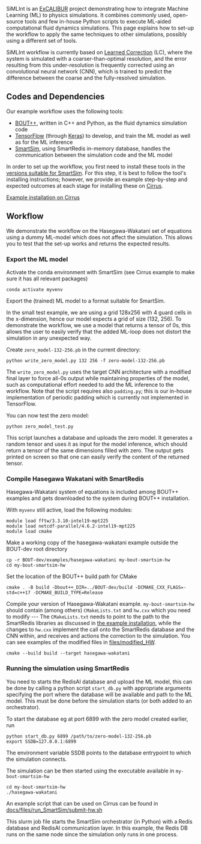 SiMLInt is an [ExCALIBUR](https://excalibur.ac.uk/) project demonstrating how to integrate Machine Learning (ML) to physics simulations. It combines commonly used, open-source tools and few in-house Python scripts to execute ML-aided computational fluid dynamics simulations. This page explains how to set-up the workflow to apply the same techniques to other simulations, possibly using a different set of tools.

SiMLInt workflow is currently based on [Learned Correction](https://www.pnas.org/doi/full/10.1073/pnas.2101784118) (LC), where the system is simulated with a coarser-than-optimal resolution, and the error resulting from this under-resolution is frequently corrected using an convolutional neural network (CNN), which is trained to predict the difference between the coarse and the fully-resolved simulation. 

## Codes and Dependencies

Our example workflow uses the following tools:
* [BOUT++](https://boutproject.github.io), written in C++ and Python, as the fluid dynamics simulation code
* [TensorFlow](https://www.tensorflow.org/) (through [Keras](https://keras.io)) to develop, and train the ML model as well as for the ML inference
* [SmartSim](https://github.com/CrayLabs/SmartSim), using SmartRedis in-memory database, handles the communication between the simulation code and the ML model

In order to set up the workflow, you first need to install these tools in the [versions suitable for SmartSim](https://www.craylabs.org/docs/installation_instructions/basic.html#supported-versions). 
For this step, it is best to follow the tool's installing instructions; however, we provide an example step-by-step and expected outcomes at each stage for installing these on [Cirrus](https://www.cirrus.ac.uk).

[Example installation on Cirrus](./example-installation.md)

## Workflow

We demonstrate the workflow on the Hasegawa-Wakatani set of equations using a dummy ML-model which does not affect the simulation. This allows you to test that the set-up works and returns the expected results. 


### Export the ML model

Activate the conda environment with SmartSim (see Cirrus example to make sure it has all relevant packages)
```
conda activate myvenv
```

Export the (trained) ML model to a format suitable for SmartSim. 

In the small test example, we are using a grid 128x256 with 4 guard cells in the x-dimension, hence our model expects a grid of size (132, 256). To demonstrate the workflow, we use a model that returns a tensor of 0s, this allows the user to easily verify that the added ML-loop does not distort the simulation in any unexpected way. 

Create `zero_model-132-256.pb` in the current directory:
```
python write_zero_model.py 132 256 -f zero-model-132-256.pb
```

The `write_zero_model.py` uses the target CNN architecture with a modified final layer to force all-0s output while maintaining properties of the model, such as computational effort needed to add the ML inference to the workflow.
Note that the script requires also `padding.py`; this is our in-house implementation of periodic padding which is currently not implemented in TensorFlow.

You can now test the zero model:
```
python zero_model_test.py
```
This script launches a database and uploads the zero model. It generates a random tensor and uses it as input for the model inference, which should return a tensor of the same dimensions filled with zero. The output gets printed on screen so that one can easily verify the content of the returned tensor.

### Compile Hasegawa Wakatani with SmartRedis

Hasegawa-Wakatani system of equations is included among BOUT++ examples and gets downloaded to the system during BOUT++ installation.

With `myvenv` still active, load the following modules:
```
module load fftw/3.3.10-intel19-mpt225
module load netcdf-parallel/4.6.2-intel19-mpt225
module load cmake
```

Make a working copy of the hasegawa-wakatani example outside the BOUT-dev root directory
```
cp -r BOUT-dev/examples/hasegawa-wakatani my-bout-smartsim-hw
cd my-bout-smartsim-hw
```

Set the location of the BOUT++ build path for CMake
```
cmake . -B build -Dbout++_DIR=../BOUT-dev/build -DCMAKE_CXX_FLAGS=-std=c++17 -DCMAKE_BUILD_TYPE=Release
```

Compile your version of Hasegawa-Wakatani example. `my-bout-smartsim-hw` should contain (among others) `CMakeLists.txt` and `hw.cxx` which you need to modify --- The `CMakeLists.txt` needs to point to the path to the SmartRedis libraries as discussed in [the example installation](https://github.com/EPCCed/SiMLInt/blob/docs/docs/example-installation.md#build-smartredis-libraries), while the changes to `hw.cxx` implement the call onto the SmartRedis database and the CNN within, and receives and actions the correction to the simulation. You can see examples of the modified files in [files/modified_HW](https://github.com/EPCCed/SiMLInt/tree/docs/files/modified_HW).
```
cmake --build build --target hasegawa-wakatani
```

### Running the simulation using SmartRedis

You need to starts the RedisAI database and upload the ML model, this can be done by calling a python script `start_db.py` with appropriate arguments specifying the port where the database will be available and path to the ML model. 
This must be done before the simulation starts (or both added to an orchestrator).

To start the database eg at port 6899 with the zero model created earlier, run
```
python start_db.py 6899 /path/to/zero-model-132-256.pb
export SSDB=127.0.0.1:6899
```
The environment variable SSDB points to the database entrypoint to which the simulation connects.

The simulation can be then started using the executable available in `my-bout-smartsim-hw`
```
cd my-bout-smartsim-hw
./hasegawa-wakatani
```

An example script that can be used on Cirrus can be found in [docs/files/run_SmartSim/submit-hw.sh](https://github.com/EPCCed/SiMLInt/blob/docs/files/run_SmartSim/submit-hw.sh)

This slurm job file starts the SmartSim orchestrator (in Python) with a Redis database and RedisAI communication layer.  In this example, the Redis DB runs on the same node since the simulation only runs in one process.








